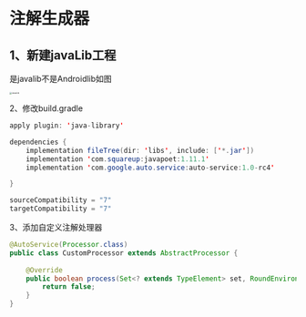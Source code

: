 # 注解生成器

## 1、新建javaLib工程

是javalib不是Androidlib如图

<img src="/Users/allin1155/Documents/ws/As/1835434698.github.io/Android/Data/typora-user-images/JavaLib.png" alt="JavaLib" style="zoom:25%;" />

2、修改build.gradle

```java
apply plugin: 'java-library'

dependencies {
    implementation fileTree(dir: 'libs', include: ['*.jar'])
    implementation 'com.squareup:javapoet:1.11.1'
    implementation 'com.google.auto.service:auto-service:1.0-rc4'

}

sourceCompatibility = "7"
targetCompatibility = "7"
```

3、添加自定义注解处理器

```java
@AutoService(Processor.class)
public class CustomProcessor extends AbstractProcessor {
  
    @Override
    public boolean process(Set<? extends TypeElement> set, RoundEnvironment roundEnvironment) {
        return false;
    }
}
```
